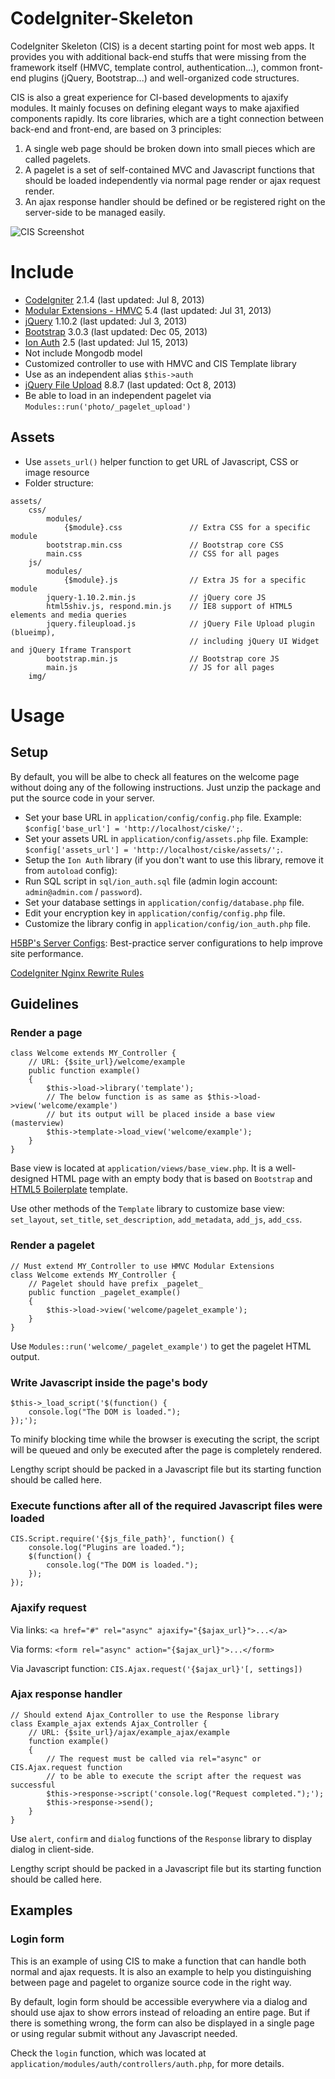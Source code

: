 CodeIgniter-Skeleton
====================

CodeIgniter Skeleton (CIS) is a decent starting point for most web apps. It provides you with additional back-end stuffs that were missing from the framework itself (HMVC, template control, authentication...), common front-end plugins (jQuery, Bootstrap...) and well-organized code structures.

CIS is also a great experience for CI-based developments to ajaxify modules. It mainly focuses on defining elegant ways to make ajaxified components rapidly. Its core libraries, which are a tight connection between back-end and front-end, are based on 3 principles:

1. A single web page should be broken down into small pieces which are called pagelets.
2. A pagelet is a set of self-contained MVC and Javascript functions that should be loaded independently via normal page render or ajax request render.
3. An ajax response handler should be defined or be registered right on the server-side to be managed easily.

![CIS Screenshot](https://f.cloud.github.com/assets/4688035/1290373/d7c0997a-302f-11e3-8901-b32ae3209884.png)

# Include

* [CodeIgniter](https://github.com/EllisLab/CodeIgniter) 2.1.4 (last updated: Jul 8, 2013)
* [Modular Extensions - HMVC](https://bitbucket.org/wiredesignz/codeigniter-modular-extensions-hmvc) 5.4 (last updated: Jul 31, 2013)
* [jQuery](https://github.com/jquery/jquery) 1.10.2 (last updated: Jul 3, 2013)
* [Bootstrap](https://github.com/twbs/bootstrap) 3.0.3 (last updated: Dec 05, 2013)
* [Ion Auth](https://github.com/benedmunds/CodeIgniter-Ion-Auth) 2.5 (last updated: Jul 15, 2013)
 * Not include Mongodb model
 * Customized controller to use with HMVC and CIS Template library
 * Use as an independent alias `$this->auth`
* [jQuery File Upload](https://github.com/blueimp/jQuery-File-Upload) 8.8.7 (last updated: Oct 8, 2013)
 * Be able to load in an independent pagelet via `Modules::run('photo/_pagelet_upload')`

## Assets
 * Use `assets_url()` helper function to get URL of Javascript, CSS or image resource
 * Folder structure:

```
assets/
    css/
        modules/
            {$module}.css               // Extra CSS for a specific module
        bootstrap.min.css               // Bootstrap core CSS
        main.css                        // CSS for all pages
    js/
        modules/
            {$module}.js                // Extra JS for a specific module
        jquery-1.10.2.min.js            // jQuery core JS
        html5shiv.js, respond.min.js    // IE8 support of HTML5 elements and media queries
        jquery.fileupload.js            // jQuery File Upload plugin (blueimp),
                                        // including jQuery UI Widget and jQuery Iframe Transport
        bootstrap.min.js                // Bootstrap core JS
        main.js                         // JS for all pages
    img/
```

# Usage

## Setup

By default, you will be albe to check all features on the welcome page without doing any of the following instructions. Just unzip the package and put the source code in your server.

* Set your base URL in `application/config/config.php` file. Example: `$config['base_url'] = 'http://localhost/ciske/';`.
* Set your assets URL in `application/config/assets.php` file. Example: `$config['assets_url'] = 'http://localhost/ciske/assets/';`.
* Setup the `Ion Auth` library (if you don't want to use this library, remove it from `autoload` config):
 * Run SQL script in `sql/ion_auth.sql` file (admin login account: `admin@admin.com` / `password`).
 * Set your database settings in `application/config/database.php` file.
 * Edit your encryption key in `application/config/config.php` file.
 * Customize the library config in `application/config/ion_auth.php` file.

[H5BP's Server Configs](https://github.com/h5bp/server-configs): Best-practice server configurations to help improve site performance.

[CodeIgniter Nginx Rewrite Rules](https://github.com/anvoz/CodeIgniter-Skeleton/wiki/CodeIgniter-Nginx-Rewrite-Rules)

## Guidelines

### Render a page
```
class Welcome extends MY_Controller {
    // URL: {$site_url}/welcome/example
    public function example()
    {
        $this->load->library('template');
        // The below function is as same as $this->load->view('welcome/example')
        // but its output will be placed inside a base view (masterview)
        $this->template->load_view('welcome/example');
    }
}
```
Base view is located at `application/views/base_view.php`. It is a well-designed HTML page with an empty body that is based on `Bootstrap` and [HTML5 Boilerplate](https://github.com/h5bp/html5-boilerplate) template.

Use other methods of the `Template` library to customize base view: `set_layout`, `set_title`, `set_description`, `add_metadata`, `add_js`, `add_css`.

### Render a pagelet
```
// Must extend MY_Controller to use HMVC Modular Extensions
class Welcome extends MY_Controller {
    // Pagelet should have prefix _pagelet_
    public function _pagelet_example()
    {
        $this->load->view('welcome/pagelet_example');
    }
}
```
Use `Modules::run('welcome/_pagelet_example')` to get the pagelet HTML output.

### Write Javascript inside the page's body
```
$this->_load_script('$(function() {
    console.log("The DOM is loaded.");
});');
```
To minify blocking time while the browser is executing the script, the script will be queued and only be executed after the page is completely rendered.

Lengthy script should be packed in a Javascript file but its starting function should be called here.

### Execute functions after all of the required Javascript files were loaded
```
CIS.Script.require('{$js_file_path}', function() {
    console.log("Plugins are loaded.");
    $(function() {
        console.log("The DOM is loaded.");
    });
});
```

### Ajaxify request
Via links: `<a href="#" rel="async" ajaxify="{$ajax_url}">...</a>`

Via forms: `<form rel="async" action="{$ajax_url}">...</form>`

Via Javascript function: `CIS.Ajax.request('{$ajax_url}'[, settings])`

### Ajax response handler
```
// Should extend Ajax_Controller to use the Response library
class Example_ajax extends Ajax_Controller {
    // URL: {$site_url}/ajax/example_ajax/example
    function example()
    {
        // The request must be called via rel="async" or CIS.Ajax.request function
        // to be able to execute the script after the request was successful
        $this->response->script('console.log("Request completed.");');
        $this->response->send();
    }
}
```
Use `alert`, `confirm` and `dialog` functions of the `Response` library to display dialog in client-side.

Lengthy script should be packed in a Javascript file but its starting function should be called here.

## Examples

### Login form

This is an example of using CIS to make a function that can handle both normal and ajax requests. It is also an example to help you distinguishing between page and pagelet to organize source code in the right way.

By default, login form should be accessible everywhere via a dialog and should use ajax to show errors instead of reloading an entire page. But if there is something wrong, the form can also be displayed in a single page or using regular submit without any Javascript needed.

Check the `login` function, which was located at `application/modules/auth/controllers/auth.php`, for more details.